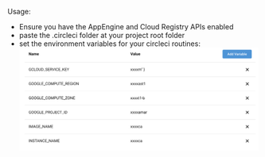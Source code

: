 Usage:

- Ensure you have the AppEngine and Cloud Registry APIs enabled
- paste the .circleci folder at your project root folder
- set the environment variables for your circleci routines:
  ![ci env vars](https://raw.githubusercontent.com/gorda0/circleci-gcloud-appengine/master/assets/circleci-env.png?raw=true)
